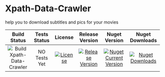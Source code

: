 # Xpath-Data-Crawler

help you to download subtitles and pics for your movies


| Build Status | Tests Status | License | Release Version | Nuget Version | Nuget Downloads
|:---------------------------------------------------------------------------------------------------------------------------------------------------------------:|:-----------------------------------------------------------------------------------------------------------------------------------------------------------------------------------------:|:---------------------------------------------------------------------------------------------------------------------------------------------------------:|:-------------------------------------------------------------------------------------------------------------------------------------------------------------------------------------:|:--------------------------------------------------------------------------------------------------------------------------------------------------------------------------------:|:--------------------------------------------------------------------------------------------------------------------------------------------------------------------------:|
| ![Build Xpath-Data-Crawler](https://github.com/lordkian/Xpath-Data-Crawler/workflows/Build%20Xpath-Data-Crawler/badge.svg) | NO Tests Yet | [![License](https://img.shields.io/github/license/lordkian/Xpath-Data-Crawler.svg)](https://github.com/lordkian/Xpath-Data-Crawle) | [![Release Version](https://img.shields.io/github/release/lordkian/Xpath-Data-Crawler.svg)](https://github.com/lordkian/Xpath-Data-Crawler/releases) | [![Nuget Current Version](https://img.shields.io/nuget/v/XpathDataCrawler.svg?style=flat&label=Xpath_Data_Crawler)](https://www.nuget.org/packages/XpathDataCrawler/) | [![Nuget Downloads](https://img.shields.io/nuget/dt/XpathDataCrawler.svg?style=flat&label=Xpath_Data_Crawler)](https://www.nuget.org/packages/XpathDataCrawler/)
